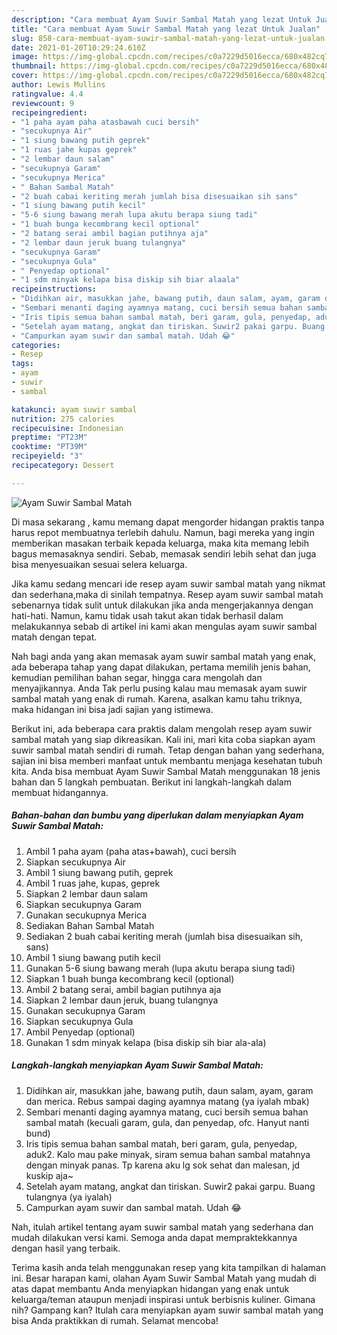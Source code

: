 ```yaml
---
description: "Cara membuat Ayam Suwir Sambal Matah yang lezat Untuk Jualan"
title: "Cara membuat Ayam Suwir Sambal Matah yang lezat Untuk Jualan"
slug: 858-cara-membuat-ayam-suwir-sambal-matah-yang-lezat-untuk-jualan
date: 2021-01-20T10:29:24.610Z
image: https://img-global.cpcdn.com/recipes/c0a7229d5016ecca/680x482cq70/ayam-suwir-sambal-matah-foto-resep-utama.jpg
thumbnail: https://img-global.cpcdn.com/recipes/c0a7229d5016ecca/680x482cq70/ayam-suwir-sambal-matah-foto-resep-utama.jpg
cover: https://img-global.cpcdn.com/recipes/c0a7229d5016ecca/680x482cq70/ayam-suwir-sambal-matah-foto-resep-utama.jpg
author: Lewis Mullins
ratingvalue: 4.4
reviewcount: 9
recipeingredient:
- "1 paha ayam paha atasbawah cuci bersih"
- "secukupnya Air"
- "1 siung bawang putih geprek"
- "1 ruas jahe kupas geprek"
- "2 lembar daun salam"
- "secukupnya Garam"
- "secukupnya Merica"
- " Bahan Sambal Matah"
- "2 buah cabai keriting merah jumlah bisa disesuaikan sih sans"
- "1 siung bawang putih kecil"
- "5-6 siung bawang merah lupa akutu berapa siung tadi"
- "1 buah bunga kecombrang kecil optional"
- "2 batang serai ambil bagian putihnya aja"
- "2 lembar daun jeruk buang tulangnya"
- "secukupnya Garam"
- "secukupnya Gula"
- " Penyedap optional"
- "1 sdm minyak kelapa bisa diskip sih biar alaala"
recipeinstructions:
- "Didihkan air, masukkan jahe, bawang putih, daun salam, ayam, garam dan merica. Rebus sampai daging ayamnya matang (ya iyalah mbak)"
- "Sembari menanti daging ayamnya matang, cuci bersih semua bahan sambal matah (kecuali garam, gula, dan penyedap, ofc. Hanyut nanti bund)"
- "Iris tipis semua bahan sambal matah, beri garam, gula, penyedap, aduk2. Kalo mau pake minyak, siram semua bahan sambal matahnya dengan minyak panas. Tp karena aku lg sok sehat dan malesan, jd kuskip aja~"
- "Setelah ayam matang, angkat dan tiriskan. Suwir2 pakai garpu. Buang tulangnya (ya iyalah)"
- "Campurkan ayam suwir dan sambal matah. Udah 😂"
categories:
- Resep
tags:
- ayam
- suwir
- sambal

katakunci: ayam suwir sambal 
nutrition: 275 calories
recipecuisine: Indonesian
preptime: "PT23M"
cooktime: "PT39M"
recipeyield: "3"
recipecategory: Dessert

---
```



![Ayam Suwir Sambal Matah](https://img-global.cpcdn.com/recipes/c0a7229d5016ecca/680x482cq70/ayam-suwir-sambal-matah-foto-resep-utama.jpg)

Di masa  sekarang , kamu memang dapat mengorder hidangan praktis tanpa harus repot membuatnya terlebih dahulu. Namun, bagi mereka yang ingin memberikan masakan terbaik kepada keluarga, maka kita memang lebih bagus memasaknya sendiri. Sebab, memasak sendiri lebih sehat dan juga bisa menyesuaikan sesuai selera keluarga.

Jika kamu sedang mencari ide resep ayam suwir sambal matah yang nikmat dan sederhana,maka di sinilah tempatnya. Resep ayam suwir sambal matah  sebenarnya tidak sulit untuk dilakukan jika anda mengerjakannya dengan hati-hati. Namun, kamu tidak usah takut akan tidak berhasil dalam melakukannya 
sebab di artikel ini kami akan mengulas ayam suwir sambal matah dengan tepat.  



Nah bagi anda yang akan memasak ayam suwir sambal matah yang enak, ada beberapa tahap yang dapat dilakukan, pertama memilih jenis bahan, kemudian pemilihan bahan segar, hingga cara mengolah dan menyajikannya. Anda Tak perlu pusing kalau mau memasak ayam suwir sambal matah yang enak di rumah. Karena, asalkan kamu  tahu triknya, maka hidangan ini bisa jadi sajian yang istimewa.

Berikut ini, ada beberapa cara praktis  dalam mengolah resep ayam suwir sambal matah yang siap dikreasikan. Kali ini, mari kita coba siapkan ayam suwir sambal matah sendiri di rumah. Tetap dengan bahan yang sederhana, sajian ini bisa memberi manfaat untuk membantu menjaga kesehatan tubuh kita. Anda bisa membuat Ayam Suwir Sambal Matah menggunakan 18 jenis bahan dan 5 langkah pembuatan. Berikut ini langkah-langkah dalam membuat hidangannya.

<!--inarticleads1-->

##### Bahan-bahan dan bumbu yang diperlukan dalam menyiapkan Ayam Suwir Sambal Matah:

1. Ambil 1 paha ayam (paha atas+bawah), cuci bersih
1. Siapkan secukupnya Air
1. Ambil 1 siung bawang putih, geprek
1. Ambil 1 ruas jahe, kupas, geprek
1. Siapkan 2 lembar daun salam
1. Siapkan secukupnya Garam
1. Gunakan secukupnya Merica
1. Sediakan  Bahan Sambal Matah
1. Sediakan 2 buah cabai keriting merah (jumlah bisa disesuaikan sih, sans)
1. Ambil 1 siung bawang putih kecil
1. Gunakan 5-6 siung bawang merah (lupa akutu berapa siung tadi)
1. Siapkan 1 buah bunga kecombrang kecil (optional)
1. Ambil 2 batang serai, ambil bagian putihnya aja
1. Siapkan 2 lembar daun jeruk, buang tulangnya
1. Gunakan secukupnya Garam
1. Siapkan secukupnya Gula
1. Ambil  Penyedap (optional)
1. Gunakan 1 sdm minyak kelapa (bisa diskip sih biar ala-ala)




<!--inarticleads2-->

##### Langkah-langkah menyiapkan Ayam Suwir Sambal Matah:

1. Didihkan air, masukkan jahe, bawang putih, daun salam, ayam, garam dan merica. Rebus sampai daging ayamnya matang (ya iyalah mbak)
1. Sembari menanti daging ayamnya matang, cuci bersih semua bahan sambal matah (kecuali garam, gula, dan penyedap, ofc. Hanyut nanti bund)
1. Iris tipis semua bahan sambal matah, beri garam, gula, penyedap, aduk2. Kalo mau pake minyak, siram semua bahan sambal matahnya dengan minyak panas. Tp karena aku lg sok sehat dan malesan, jd kuskip aja~
1. Setelah ayam matang, angkat dan tiriskan. Suwir2 pakai garpu. Buang tulangnya (ya iyalah)
1. Campurkan ayam suwir dan sambal matah. Udah 😂




Nah, itulah artikel tentang  ayam suwir sambal matah  yang sederhana dan mudah dilakukan versi kami. Semoga anda dapat mempraktekkannya dengan hasil yang terbaik. 

Terima kasih anda telah menggunakan resep yang kita tampilkan di halaman ini. Besar harapan kami, olahan  Ayam Suwir Sambal Matah yang mudah di atas dapat membantu Anda menyiapkan hidangan yang enak untuk keluarga/teman ataupun menjadi inspirasi untuk berbisnis kuliner. Gimana nih? Gampang kan? Itulah cara menyiapkan ayam suwir sambal matah yang bisa Anda praktikkan di rumah. Selamat mencoba!

